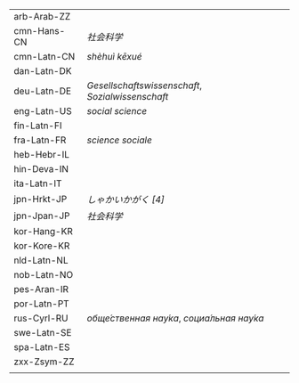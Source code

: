 | | |
|-|-|
| arb-Arab-ZZ |  |
| cmn-Hans-CN | _社会科学_ |
| cmn-Latn-CN | _shèhuì kēxué_ |
| dan-Latn-DK |  |
| deu-Latn-DE | _Gesellschaftswissenschaft_, _Sozialwissenschaft_ |
| eng-Latn-US | _social science_ |
| fin-Latn-FI |  |
| fra-Latn-FR | _science sociale_ |
| heb-Hebr-IL |  |
| hin-Deva-IN |  |
| ita-Latn-IT |  |
| jpn-Hrkt-JP | _しゃかいかがく [4]_ |
| jpn-Jpan-JP | _社会科学_ |
| kor-Hang-KR |  |
| kor-Kore-KR |  |
| nld-Latn-NL |  |
| nob-Latn-NO |  |
| pes-Aran-IR |  |
| por-Latn-PT |  |
| rus-Cyrl-RU | _обще́ственная нау́ка_, _социа́льная нау́ка_ |
| swe-Latn-SE |  |
| spa-Latn-ES |  |
| zxx-Zsym-ZZ |  |
|  |  |
